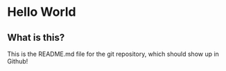 # Hello World

## What is this?
This is the README.md file for the git repository, which should show up in Github!
